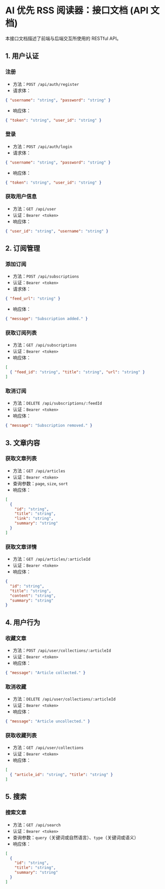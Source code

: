 # AI 优先 RSS 阅读器：接口文档 (API 文档)

本接口文档描述了前端与后端交互所使用的 RESTful API。

## 1. 用户认证

### 注册
- 方法：`POST /api/auth/register`
- 请求体：
```json
{ "username": "string", "password": "string" }
```
- 响应体：
```json
{ "token": "string", "user_id": "string" }
```

### 登录
- 方法：`POST /api/auth/login`
- 请求体：
```json
{ "username": "string", "password": "string" }
```
- 响应体：
```json
{ "token": "string", "user_id": "string" }
```

### 获取用户信息
- 方法：`GET /api/user`
- 认证：`Bearer <token>`
- 响应体：
```json
{ "user_id": "string", "username": "string" }
```

## 2. 订阅管理

### 添加订阅
- 方法：`POST /api/subscriptions`
- 认证：`Bearer <token>`
- 请求体：
```json
{ "feed_url": "string" }
```
- 响应体：
```json
{ "message": "Subscription added." }
```

### 获取订阅列表
- 方法：`GET /api/subscriptions`
- 认证：`Bearer <token>`
- 响应体：
```json
[
  { "feed_id": "string", "title": "string", "url": "string" }
]
```

### 取消订阅
- 方法：`DELETE /api/subscriptions/:feedId`
- 认证：`Bearer <token>`
- 响应体：
```json
{ "message": "Subscription removed." }
```

## 3. 文章内容

### 获取文章列表
- 方法：`GET /api/articles`
- 认证：`Bearer <token>`
- 查询参数：`page`, `size`, `sort`
- 响应体：
```json
[
  {
    "id": "string",
    "title": "string",
    "link": "string",
    "summary": "string"
  }
]
```

### 获取文章详情
- 方法：`GET /api/articles/:articleId`
- 认证：`Bearer <token>`
- 响应体：
```json
{
  "id": "string",
  "title": "string",
  "content": "string",
  "summary": "string"
}
```

## 4. 用户行为

### 收藏文章
- 方法：`POST /api/user/collections/:articleId`
- 认证：`Bearer <token>`
- 响应体：
```json
{ "message": "Article collected." }
```

### 取消收藏
- 方法：`DELETE /api/user/collections/:articleId`
- 认证：`Bearer <token>`
- 响应体：
```json
{ "message": "Article uncollected." }
```

### 获取收藏列表
- 方法：`GET /api/user/collections`
- 认证：`Bearer <token>`
- 响应体：
```json
[
  { "article_id": "string", "title": "string" }
]
```

## 5. 搜索

### 搜索文章
- 方法：`GET /api/search`
- 认证：`Bearer <token>`
- 查询参数：`query`（关键词或自然语言）、`type`（关键词或语义）
- 响应体：
```json
[
  {
    "id": "string",
    "title": "string",
    "summary": "string"
  }
]
```
